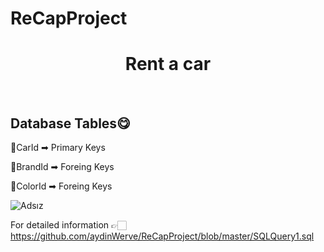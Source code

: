 # ReCapProject
<h1 align="center">Rent a car</h1>

<br>
<h2>Database Tables😋</h2>

💢CarId ➡ Primary Keys

💢BrandId ➡ Foreing Keys

💢ColorId ➡ Foreing Keys

![Adsız](https://user-images.githubusercontent.com/75077490/107976446-a0654380-6fca-11eb-947e-c26094f550af.png)


For detailed information 👉🏻  https://github.com/aydinWerve/ReCapProject/blob/master/SQLQuery1.sql
